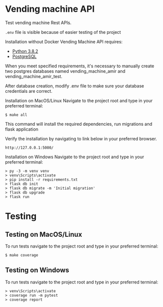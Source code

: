 # Vending machine API

Test vending machine Rest APIs.

`.env` file is visible because of easier testing of the project

Installation without Docker
Vending Machine API requires:

- [Python 3.8.2](https://www.python.org/)
- [PostgreSQL](https://www.postgresql.org/)

When you meet specified requirements, it's necessary to manually create two postgres databases named vending_machine_amir and vending_machine_amir_test.

After database creation, modify .env file to make sure your database credentials are correct.

Installation on MacOS/Linux
Navigate to the project root and type in your preferred terminal:

```
$ make all
```
This command will install the required dependencies, run migrations and flask application

Verify the installation by navigating to link below in your preferred browser.

```http://127.0.0.1:5000/```

Installation on Windows
Navigate to the project root and type in your preferred terminal:

```
> py -3 -m venv venv
> venv\Scripts\activate
> pip install -r requirements.txt
> flask db init
> flask db migrate -m 'Initial migration'
> flask db upgrade
> flask run
```

# Testing

## Testing on MacOS/Linux
To run tests navigate to the project root and type in your preferred terminal:

```
$ make coverage
```
## Testing on Windows
To run tests navigate to the project root and type in your preferred terminal:

```
> venv\Scripts\activate
> coverage run -m pytest
> coverage report
```
